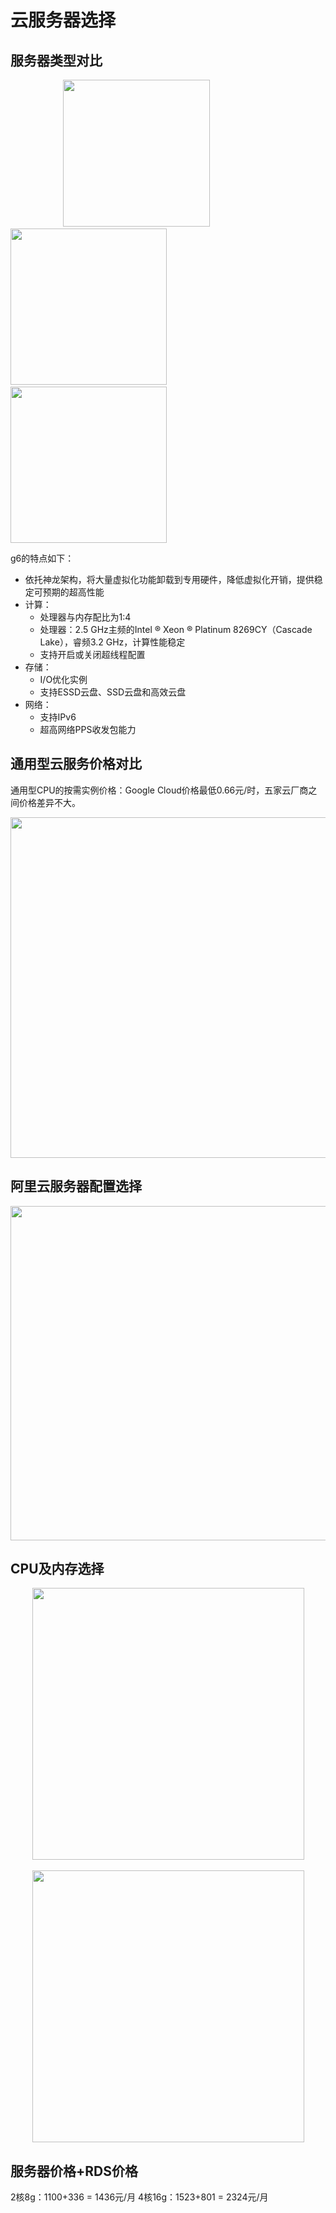 # 云服务器选择
## 服务器类型对比

&emsp;&emsp;&emsp;&emsp;&emsp;&emsp;<img src="https://github.com/Xinjiann/KTraveling/blob/main/img/server_type_g.png" width = "235"/>&emsp;&emsp;&emsp;&emsp;<img src="https://github.com/Xinjiann/KTraveling/blob/main/img/server_type_c.png" width = "250"/>&emsp;&emsp;&emsp;&emsp;<img src="https://github.com/Xinjiann/KTraveling/blob/main/img/server_type_r.png" width = "250"/>

g6的特点如下：
- 依托神龙架构，将大量虚拟化功能卸载到专用硬件，降低虚拟化开销，提供稳定可预期的超高性能
- 计算：
  - 处理器与内存配比为1:4
  - 处理器：2.5 GHz主频的Intel ® Xeon ® Platinum 8269CY（Cascade Lake），睿频3.2 GHz，计算性能稳定
  - 支持开启或关闭超线程配置
- 存储：
  - I/O优化实例
  - 支持ESSD云盘、SSD云盘和高效云盘
- 网络：
  - 支持IPv6
  - 超高网络PPS收发包能力
## 通用型云服务价格对比
通用型CPU的按需实例价格：Google Cloud价格最低0.66元/时，五家云厂商之间价格差异不大。
<div align=center><img src="https://github.com/Xinjiann/KTraveling/blob/main/img/prize.png" width = "545"/></div>



## 阿里云服务器配置选择

<div align=center><img src="https://github.com/Xinjiann/KTraveling/blob/main/img/ali_sever_attr.png" width = "535"/></div>

## CPU及内存选择

<div align=center><img src="https://github.com/Xinjiann/KTraveling/blob/main/img/ali_4-16_prize.png" width = "435"/>&emsp;&emsp;&emsp;&emsp;&emsp;&emsp;&emsp;&emsp;<img src="https://github.com/Xinjiann/KTraveling/blob/main/img/ali_8-32_prize.png" width = "435"/></div>

## 服务器价格+RDS价格

2核8g：1100+336 = 1436元/月
4核16g：1523+801 = 2324元/月

